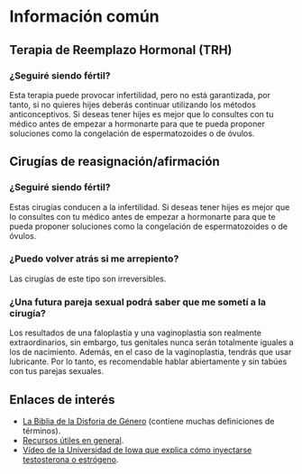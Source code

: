 # Información común
## Terapia de Reemplazo Hormonal (TRH)
### ¿Seguiré siendo fértil?

Esta terapia puede provocar infertilidad, pero no está garantizada, por tanto, si no quieres hijes deberás continuar utilizando los métodos anticonceptivos. Si deseas tener hijes es mejor que lo consultes con tu médico antes de empezar a hormonarte para que te pueda proponer soluciones como la congelación de espermatozoides o de óvulos.

## Cirugías de reasignación/afirmación
### ¿Seguiré siendo fértil?

Estas cirugías conducen a la infertilidad. Si deseas tener hijes es mejor que lo consultes con tu médico antes de empezar a hormonarte para que te pueda proponer soluciones como la congelación de espermatozoides o de óvulos.

### ¿Puedo volver atrás si me arrepiento?

Las cirugías de este tipo son irreversibles.

### ¿Una futura pareja sexual podrá saber que me sometí a la cirugía?

Los resultados de una faloplastia y una vaginoplastia son realmente extraordinarios, sin embargo, tus genitales nunca serán totalmente iguales a los de nacimiento. Además, en el caso de la vaginoplastia, tendrás que usar lubricante. Por lo tanto, es recomendable hablar abiertamente y sin tabúes con tus parejas sexuales.

## Enlaces de interés
* [La Biblia de la Disforia de Género](https://genderdysphoria.fyi/es/) (contiene muchas definiciones de términos).
* [Recursos útiles en general](https://www.pointofpride.org/for-professionals).
* [Vídeo de la Universidad de Iowa que explica cómo inyectarse testosterona o estrógeno](https://youtu.be/e0wDPZ0D9Wk).